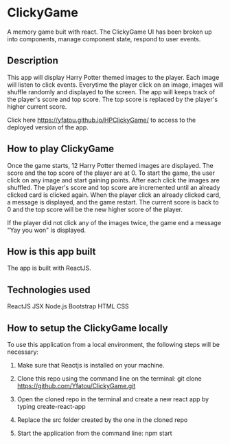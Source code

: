 # ClickyGame
A memory game buit with react. The ClickyGame UI has been broken up into components, manage component state, respond to user events.

## Description
This app will display Harry Potter themed images to the player. Each image will listen to click events. Everytime the player click on an image, images will shuffle randomly and displayed to the screen. The app will keeps track of the player's score and top score. The top score is replaced by the player's higher current score.

Click here https://yfatou.github.io/HPClickyGame/ to access to the deployed version of the app.

## How to play ClickyGame
Once the game starts, 12 Harry Potter themed images are displayed. The score and the top score of the player are at 0. To start the game, the user click on any image and start gaining points. After each click the images are shuffled. The player's score and top score are incremented until an already clicked card is clicked again. When the player click an already clicked card, a message is displayed, and the game restart. The current score is back to 0 and the top score will be the new higher score of the player.



If the player did not click any of the images twice, the game end a message "Yay you won" is displayed.



## How is this app built
The app is built with ReactJS.

## Technologies used
ReactJS
JSX
Node.js
Bootstrap
HTML
CSS

## How to setup the ClickyGame locally
To use this application from a local environment, the following steps will be necessary:

1. Make sure that Reactjs is installed on your machine.

2. Clone this repo using the command line on the terminal: git clone https://github.com/Yfatou/ClickyGame.git

3. Open the cloned repo in the terminal and create a new react app by typing create-react-app

4. Replace the src folder created by the one in the cloned repo

5. Start the application from the command line: npm start